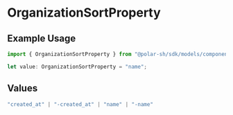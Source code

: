# OrganizationSortProperty

## Example Usage

```typescript
import { OrganizationSortProperty } from "@polar-sh/sdk/models/components/organizationsortproperty.js";

let value: OrganizationSortProperty = "name";
```

## Values

```typescript
"created_at" | "-created_at" | "name" | "-name"
```